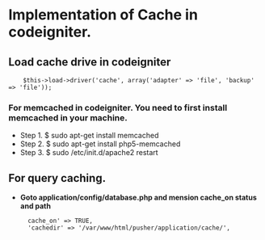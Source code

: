 # Implementation of Cache in codeigniter.

## Load cache drive in codeigniter 
		$this->load->driver('cache', array('adapter' => 'file', 'backup' => 'file'));
### For memcached in codeigniter. You need to first install memcached in your machine.
* Step 1. 
		$ sudo apt-get install memcached 
* Step 2. 
		$ sudo apt-get install php5-memcached 
* Step 3. 
		$ sudo /etc/init.d/apache2 restart
		
## For query caching.
* **Goto application/config/database.php and mension cache_on status and path**
					
		cache_on' => TRUE,
		'cachedir' => '/var/www/html/pusher/application/cache/',




 
  
